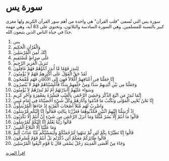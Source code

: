 # سورة يس

سورة يس التي تُسمى "قلب القرآن" هي واحدة من أهم سور القرآن الكريم ولها مغزى كبير بالنسبة للمسلمين. وهي السورة السادسة والثلاثون، وتحتوي على 83 آية، وهي مهمة جدًا في حياة الناس الذين يتبعون الله.

1. يس
2. وَالْقُرْآنِ الْحَكِيمِ
3. إِنَّكَ لَمِنَ الْمُرْسَلِينَ
4. عَلَى صِرَاطٍ مُّسْتَقِيمٍ
5. تَنزِيلَ الْعَزِيزِ الرَّحِيمِ
6. لِتُنذِرَ قَوْمًا مَّا أُنذِرَ آبَاؤُهُمْ فَهُمْ غَافِلُونَ
7. لَقَدْ حَقَّ الْقَوْلُ عَلَى أَكْثَرِهِمْ فَهُمْ لا يُؤْمِنُونَ
8. إِنَّا جَعَلْنَا فِي أَعْنَاقِهِمْ أَغْلالاً فَهِيَ إِلَى الأَذْقَانِ فَهُم مُّقْمَحُونَ
9. وَجَعَلْنَا مِن بَيْنِ أَيْدِيهِمْ سَدًّا وَمِنْ خَلْفِهِمْ سَدًّا فَأَغْشَيْنَاهُمْ فَهُمْ لاَ يُبْصِرُونَ
10. وَسَوَاء عَلَيْهِمْ أَأَنذَرْتَهُمْ أَمْ لَمْ تُنذِرْهُمْ لاَ يُؤْمِنُونَ
11. إِنَّمَا تُنذِرُ مَنِ اتَّبَعَ الذِّكْرَ وَخَشِيَ الرَّحْمَن بِالْغَيْبِ فَبَشِّرْهُ بِمَغْفِرَةٍ وَأَجْرٍ كَرِيمٍ
12. إِنَّا نَحْنُ نُحْيِي الْمَوْتَى وَنَكْتُبُ مَا قَدَّمُوا وَآثَارَهُمْ وَكُلَّ شَيْءٍ أَحْصَيْنَاهُ فِي إِمَامٍ مُبِينٍ
13. وَاضْرِبْ لَهُم مَّثَلاً أَصْحَابَ الْقَرْيَةِ إِذْ جَاءَهَا الْمُرْسَلُونَ
14. إِذْ أَرْسَلْنَا إِلَيْهِمُ اثْنَيْنِ فَكَذَّبُوهُمَا فَعَزَّزْنَا بِثَالِثٍ فَقَالُوا إِنَّا إِلَيْكُم مُّرْسَلُونَ
15. قَالُوا مَا أَنتُمْ إِلَّا بَشَرٌ مِّثْلُنَا وَمَا أَنزَلَ الرَّحْمَن مِن شَيْءٍ إِنْ أَنتُمْ إِلَّا تَكْذِبُونَ
16. قَالُوا رَبُّنَا يَعْلَمُ إِنَّا إِلَيْكُمْ لَمُرْسَلُونَ
17. وَمَا عَلَيْنَا إِلَّا الْبَلاغُ الْمُبِينُ
18. قَالُوا إِنَّا تَطَيَّرْنَا بِكُمْ لَئِن لَّمْ تَنتَهُوا لَنَرْجُمَنَّكُمْ وَلَيَمَسَّنَّكُم مِّنَّا عَذَابٌ أَلِيمٌ
19. قَالُوا طَائِرُكُمْ مَعَكُمْ أئِن ذُكِّرْتُم بَلْ أَنتُمْ قَوْمٌ مُّسْرِفُونَ
20. وَجَاءَ مِنْ أَقْصَى الْمَدِينَةِ رَجُلٌ يَسْعَى قَالَ يَا قَوْمِ اتَّبِعُوا الْمُرْسَلِينَ

[اقرأ المزيد](https://surahyasin.space/)
